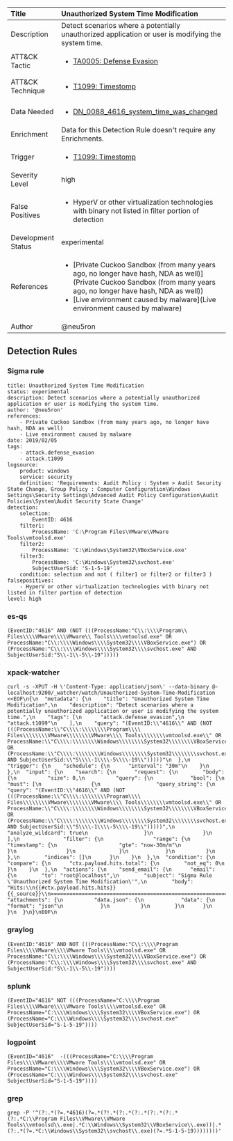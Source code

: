 | Title                | Unauthorized System Time Modification                                                                                                                                                 |
|:---------------------|:------------------------------------------------------------------------------------------------------------------------------------------------------------|
| Description          | Detect scenarios where a potentially unauthorized application or user is modifying the system time.                                                                                                                                           |
| ATT&amp;CK Tactic    |  <ul><li>[TA0005: Defense Evasion](https://attack.mitre.org/tactics/TA0005)</li></ul>  |
| ATT&amp;CK Technique | <ul><li>[T1099: Timestomp](https://attack.mitre.org/techniques/T1099)</li></ul>  |
| Data Needed          | <ul><li>[DN_0088_4616_system_time_was_changed](../Data_Needed/DN_0088_4616_system_time_was_changed.md)</li></ul>  |
| Enrichment           |  Data for this Detection Rule doesn't require any Enrichments.  |
| Trigger              | <ul><li>[T1099: Timestomp](../Triggers/T1099.md)</li></ul>  |
| Severity Level       | high |
| False Positives      | <ul><li>HyperV or other virtualization technologies with binary not listed in filter portion of detection</li></ul>  |
| Development Status   | experimental |
| References           | <ul><li>[Private Cuckoo Sandbox (from many years ago, no longer have hash, NDA as well)](Private Cuckoo Sandbox (from many years ago, no longer have hash, NDA as well))</li><li>[Live environment caused by malware](Live environment caused by malware)</li></ul>  |
| Author               | @neu5ron |


## Detection Rules

### Sigma rule

```
title: Unauthorized System Time Modification
status: experimental
description: Detect scenarios where a potentially unauthorized application or user is modifying the system time.
author: '@neu5ron'
references:
    - Private Cuckoo Sandbox (from many years ago, no longer have hash, NDA as well)
    - Live environment caused by malware
date: 2019/02/05
tags:
    - attack.defense_evasion
    - attack.t1099
logsource:
    product: windows
    service: security
    definition: 'Requirements: Audit Policy : System > Audit Security State Change, Group Policy : Computer Configuration\Windows Settings\Security Settings\Advanced Audit Policy Configuration\Audit Policies\System\Audit Security State Change'
detection:
    selection:
        EventID: 4616
    filter1:
        ProcessName: 'C:\Program Files\VMware\VMware Tools\vmtoolsd.exe'
    filter2:
        ProcessName: 'C:\Windows\System32\VBoxService.exe'
    filter3:
        ProcessName: 'C:\Windows\System32\svchost.exe'
        SubjectUserSid: 'S-1-5-19'
    condition: selection and not ( filter1 or filter2 or filter3 )
falsepositives:
    - HyperV or other virtualization technologies with binary not listed in filter portion of detection
level: high

```





### es-qs
    
```
(EventID:"4616" AND (NOT (((ProcessName:"C\\:\\\\Program\\ Files\\\\VMware\\\\VMware\\ Tools\\\\vmtoolsd.exe" OR ProcessName:"C\\:\\\\Windows\\\\System32\\\\VBoxService.exe") OR (ProcessName:"C\\:\\\\Windows\\\\System32\\\\svchost.exe" AND SubjectUserSid:"S\\-1\\-5\\-19")))))
```


### xpack-watcher
    
```
curl -s -XPUT -H \'Content-Type: application/json\' --data-binary @- localhost:9200/_watcher/watch/Unauthorized-System-Time-Modification <<EOF\n{\n  "metadata": {\n    "title": "Unauthorized System Time Modification",\n    "description": "Detect scenarios where a potentially unauthorized application or user is modifying the system time.",\n    "tags": [\n      "attack.defense_evasion",\n      "attack.t1099"\n    ],\n    "query": "(EventID:\\"4616\\" AND (NOT (((ProcessName:\\"C\\\\:\\\\\\\\Program\\\\ Files\\\\\\\\VMware\\\\\\\\VMware\\\\ Tools\\\\\\\\vmtoolsd.exe\\" OR ProcessName:\\"C\\\\:\\\\\\\\Windows\\\\\\\\System32\\\\\\\\VBoxService.exe\\") OR (ProcessName:\\"C\\\\:\\\\\\\\Windows\\\\\\\\System32\\\\\\\\svchost.exe\\" AND SubjectUserSid:\\"S\\\\-1\\\\-5\\\\-19\\")))))"\n  },\n  "trigger": {\n    "schedule": {\n      "interval": "30m"\n    }\n  },\n  "input": {\n    "search": {\n      "request": {\n        "body": {\n          "size": 0,\n          "query": {\n            "bool": {\n              "must": [\n                {\n                  "query_string": {\n                    "query": "(EventID:\\"4616\\" AND (NOT (((ProcessName:\\"C\\\\:\\\\\\\\Program\\\\ Files\\\\\\\\VMware\\\\\\\\VMware\\\\ Tools\\\\\\\\vmtoolsd.exe\\" OR ProcessName:\\"C\\\\:\\\\\\\\Windows\\\\\\\\System32\\\\\\\\VBoxService.exe\\") OR (ProcessName:\\"C\\\\:\\\\\\\\Windows\\\\\\\\System32\\\\\\\\svchost.exe\\" AND SubjectUserSid:\\"S\\\\-1\\\\-5\\\\-19\\")))))",\n                    "analyze_wildcard": true\n                  }\n                }\n              ],\n              "filter": {\n                "range": {\n                  "timestamp": {\n                    "gte": "now-30m/m"\n                  }\n                }\n              }\n            }\n          }\n        },\n        "indices": []\n      }\n    }\n  },\n  "condition": {\n    "compare": {\n      "ctx.payload.hits.total": {\n        "not_eq": 0\n      }\n    }\n  },\n  "actions": {\n    "send_email": {\n      "email": {\n        "to": "root@localhost",\n        "subject": "Sigma Rule \'Unauthorized System Time Modification\'",\n        "body": "Hits:\\n{{#ctx.payload.hits.hits}}{{_source}}\\n================================================================================\\n{{/ctx.payload.hits.hits}}",\n        "attachments": {\n          "data.json": {\n            "data": {\n              "format": "json"\n            }\n          }\n        }\n      }\n    }\n  }\n}\nEOF\n
```


### graylog
    
```
(EventID:"4616" AND NOT (((ProcessName:"C\\:\\\\Program Files\\\\VMware\\\\VMware Tools\\\\vmtoolsd.exe" OR ProcessName:"C\\:\\\\Windows\\\\System32\\\\VBoxService.exe") OR (ProcessName:"C\\:\\\\Windows\\\\System32\\\\svchost.exe" AND SubjectUserSid:"S\\-1\\-5\\-19"))))
```


### splunk
    
```
(EventID="4616" NOT (((ProcessName="C:\\\\Program Files\\\\VMware\\\\VMware Tools\\\\vmtoolsd.exe" OR ProcessName="C:\\\\Windows\\\\System32\\\\VBoxService.exe") OR (ProcessName="C:\\\\Windows\\\\System32\\\\svchost.exe" SubjectUserSid="S-1-5-19"))))
```


### logpoint
    
```
(EventID="4616"  -(((ProcessName="C:\\\\Program Files\\\\VMware\\\\VMware Tools\\\\vmtoolsd.exe" OR ProcessName="C:\\\\Windows\\\\System32\\\\VBoxService.exe") OR (ProcessName="C:\\\\Windows\\\\System32\\\\svchost.exe" SubjectUserSid="S-1-5-19"))))
```


### grep
    
```
grep -P '^(?:.*(?=.*4616)(?=.*(?!.*(?:.*(?:.*(?:.*(?:.*(?:.*C:\\Program Files\\VMware\\VMware Tools\\vmtoolsd\\.exe|.*C:\\Windows\\System32\\VBoxService\\.exe))|.*(?:.*(?=.*C:\\Windows\\System32\\svchost\\.exe)(?=.*S-1-5-19))))))))'
```



